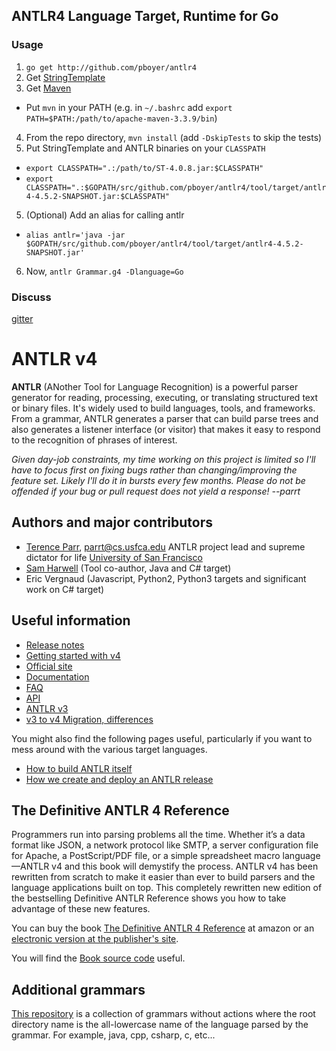 ## ANTLR4 Language Target, Runtime for Go

### Usage

1. `go get http://github.com/pboyer/antlr4`
2. Get [StringTemplate](http://www.stringtemplate.org/)
3. Get [Maven](https://maven.apache.org/download.cgi)
  - Put `mvn` in your PATH (e.g. in `~/.bashrc` add `export PATH=$PATH:/path/to/apache-maven-3.3.9/bin`)
4. From the repo directory, `mvn install` (add `-DskipTests` to skip the tests)
5. Put StringTemplate and ANTLR binaries on your `CLASSPATH`
  - `export CLASSPATH=".:/path/to/ST-4.0.8.jar:$CLASSPATH"`
  - `export CLASSPATH=".:$GOPATH/src/github.com/pboyer/antlr4/tool/target/antlr4-4.5.2-SNAPSHOT.jar:$CLASSPATH"`
5. (Optional) Add an alias for calling antlr
  - `alias antlr='java -jar $GOPATH/src/github.com/pboyer/antlr4/tool/target/antlr4-4.5.2-SNAPSHOT.jar'`
6. Now, `antlr Grammar.g4 -Dlanguage=Go`

### Discuss

[gitter](https://gitter.im/pboyer/antlr4)

# ANTLR v4

**ANTLR** (ANother Tool for Language Recognition) is a powerful parser generator for reading, processing, executing, or translating structured text or binary files. It's widely used to build languages, tools, and frameworks. From a grammar, ANTLR generates a parser that can build parse trees and also generates a listener interface (or visitor) that makes it easy to respond to the recognition of phrases of interest.

*Given day-job constraints, my time working on this project is limited so I'll have to focus first on fixing bugs rather than changing/improving the feature set. Likely I'll do it in bursts every few months. Please do not be offended if your bug or pull request does not yield a response! --parrt*

## Authors and major contributors

* [Terence Parr](http://www.cs.usfca.edu/~parrt/), parrt@cs.usfca.edu
ANTLR project lead and supreme dictator for life
[University of San Francisco](http://www.usfca.edu/)
* [Sam Harwell](http://tunnelvisionlabs.com/) (Tool co-author, Java and C# target)
* Eric Vergnaud (Javascript, Python2, Python3 targets and significant work on C# target)

## Useful information

* [Release notes](https://github.com/antlr/antlr4/releases)
* [Getting started with v4](https://raw.githubusercontent.com/antlr/antlr4/master/doc/getting-started.md)
* [Official site](http://www.antlr.org/)
* [Documentation](https://raw.githubusercontent.com/antlr/antlr4/master/doc/index.md)
* [FAQ](https://raw.githubusercontent.com/antlr/antlr4/master/doc/faq/index.md)
* [API](http://www.antlr.org/api/Java/index.html)
* [ANTLR v3](http://www.antlr3.org/)
* [v3 to v4 Migration, differences](https://raw.githubusercontent.com/antlr/antlr4/master/doc/faq/general.md)

You might also find the following pages useful, particularly if you want to mess around with the various target languages.
 
* [How to build ANTLR itself](https://raw.githubusercontent.com/antlr/antlr4/master/doc/building-antlr.md)
* [How we create and deploy an ANTLR release](https://raw.githubusercontent.com/antlr/antlr4/master/doc/releasing-antlr.md)

## The Definitive ANTLR 4 Reference

Programmers run into parsing problems all the time. Whether it’s a data format like JSON, a network protocol like SMTP, a server configuration file for Apache, a PostScript/PDF file, or a simple spreadsheet macro language—ANTLR v4 and this book will demystify the process. ANTLR v4 has been rewritten from scratch to make it easier than ever to build parsers and the language applications built on top. This completely rewritten new edition of the bestselling Definitive ANTLR Reference shows you how to take advantage of these new features.

You can buy the book [The Definitive ANTLR 4 Reference](http://amzn.com/1934356999) at amazon or an [electronic version at the publisher's site](https://pragprog.com/book/tpantlr2/the-definitive-antlr-4-reference).

You will find the [Book source code](http://pragprog.com/titles/tpantlr2/source_code) useful.


## Additional grammars
[This repository](https://github.com/antlr/grammars-v4) is a collection of grammars without actions where the
root directory name is the all-lowercase name of the language parsed
by the grammar. For example, java, cpp, csharp, c, etc...
